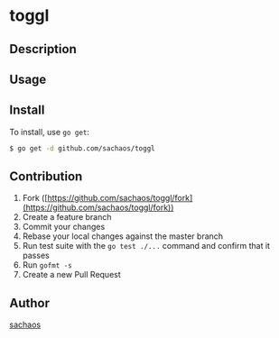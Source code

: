 # toggl



## Description

## Usage

## Install

To install, use `go get`:

```bash
$ go get -d github.com/sachaos/toggl
```

## Contribution

1. Fork ([https://github.com/sachaos/toggl/fork](https://github.com/sachaos/toggl/fork))
1. Create a feature branch
1. Commit your changes
1. Rebase your local changes against the master branch
1. Run test suite with the `go test ./...` command and confirm that it passes
1. Run `gofmt -s`
1. Create a new Pull Request

## Author

[sachaos](https://github.com/sachaos)
